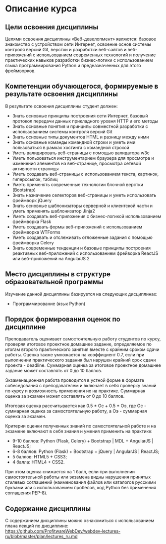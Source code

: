 # Описание курса

## Цели освоения дисциплины

Целями освоения дисциплины «Веб-девелопмент» являются: базовое знакомство с устройством сети Интернет, освоение основ системы контроля версий Git, верстки и разработки веб-сайтов и веб-приложений с использованием современных технологий и получение практических навыков разработки бизнес-логики с использованием языка программирования Python и предназначенных для этого фреймворков.

## Компетенции обучающегося, формируемые в результате освоения дисциплины

В результате освоения дисциплины студент должен:

* Знать основные принципы построения сети Интернет, базовый протокол передачи данных прикладного уровня HTTP и его методы
* Знать основные понятия и принципы совместной разработки с использованием системы контроля версий Git
* Знать основные типы документов HTML и разницу между ними
* Знать основные команды командной строки и уметь ими пользоваться в рамках хостинга с командной строкой
* Уметь валидировать веб-страницы с помощью валидатора w3c
* Уметь пользоваться инструментарием браузера для просмотра и изменения элементов на веб-странице, просмотра сетевой активности страницы
* Уметь создавать веб-страницы с использованием текста, картинок, гиперссылок, таблиц
* Уметь применять современные технологии блочной верстки (Bootstrap)
* Знать назначение селекторов веб-страницы и уметь использовать фреймворк jQuery
* Знать основные шаблонизаторы серверной и клиентской части и уметь применять шаблонизатор Jinja2
* Уметь создавать веб-приложения с бизнес-логикой использованием фреймворка Flask
* Уметь создавать формы веб-приложений с использованием фреймворка WTForms
* Уметь создавать и отслеживать отложенные задания с помощью фреймворка Celery
* Знать современные тенденции и базовые принципы построения реактивных веб-приложений с использованием фрейворка ReactJS или веб-приложений на AngularJS 2

## Место дисциплины в структуре образовательной программы

Изучение данной дисциплины базируется на следующих дисциплинах:

* Программирование (язык Python)

## Порядок формирования оценок по дисциплине

Преподаватель оценивает самостоятельную работу студентов по курсу, проверяя итоговое проектное домашнее задание, определяемое по итогам второго практического занятия вместе с крайним сроком сдачи работы. Оценка также умножается на коэффициент 0.7, если при выполнении практического задания был нарушен крайний срок сдачи проекта - deadline. Суммарная оценка за итоговое проектное домашнее задание может составлять от 0 до 10 баллов.

Экзаменационная работа проводится в устной форме в формате собеседования с преподавателем и включает в себя проверку знаний по курсу и возможность применения их на практике. Суммарная оценка за экзамен может составлять от 0 до 10 баллов.

Итоговая оценка рассчитывается как 0.5 * Ос + 0.5 * Оэ, где Ос - суммарная оценка за самостоятельную работу, а Оэ - суммарная оценка за экзамен.

Критерии оценки полученных знаний по самостоятельной работе и на экзамене включают в себя знания и умения применить на практике:

* 9-10 баллов: Python (Flask, Celery) + Bootstrap | MDL + AngularJS | ReactJS;
* 6-8 баллов: Python (Flask) + Bootstrap + jQuery | AngularJS | ReactJS;
* 5 баллов: HTML5 + CSS3;
* 4 балла: HTML4 + CSS2.

При этом оценка снижается на 1 балл, если при выполнении самостоятельной работы или экзамена видны нарушения принятых стилевых соглашений (наименования файлов или каталогов русскими буквами или с использованием пробелов, код Python без применения соглашения PEP-8).

## Содержание дисциплины

С содержанием дисциплины можно ознакомиться с использованием плана лекций по дисциплине: https://github.com/ProfitwareWebDev/webdev-lectures-ru/blob/master/plan/lectures_ru.md
